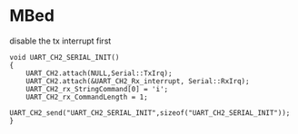 # MBed


disable the tx interrupt first

```
void UART_CH2_SERIAL_INIT()
{
    UART_CH2.attach(NULL,Serial::TxIrq);
    UART_CH2.attach(&UART_CH2_Rx_interrupt, Serial::RxIrq);
    UART_CH2_rx_StringCommand[0] = 'i';
    UART_CH2_rx_CommandLength = 1;
    UART_CH2_send("UART_CH2_SERIAL_INIT",sizeof("UART_CH2_SERIAL_INIT"));
}
```

